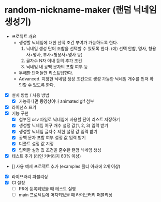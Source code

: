 # random-nickname-maker (랜덤 닉네임 생성기)


- 프로젝트 개요
    - 생성할 닉네임에 대한 선택 조건 부여가 가능하도록 한다.
       1. 닉네임 생성 단어 조합을 선택할 수 있도록 한다. (예) 선택 안함, 명사, 형용사+명사, 부사+형용사+명사 등)
       2. 글자수 N자 이내 등의 추가 조건
       3. 닉네임 내 공백 문자의 포함 여부 등
    - 무해한 단어들만 리스트업한다.
    - Advanced. 지정한 닉네임 생성 조건으로 생성 가능한 닉네임 개수를 먼저 확인할 수 있도록 한다.

    
- [x] 설치 방법 / 사용 방법
    - [x] 가능하다면 동영상이나 animated gif 첨부
- [x] 라이선스 표기
- [x] 기능 구현
    - [x] 첨부된 csv 파일로 닉네임에 사용할 단어 리스트 저장하기 
    - [x] 생성할 닉네임 어구 개수 설정 값(1, 2, 3) 입력 받기
    - [x] 생성할 닉네임 글자수 제한 설정 값 입력 받기
    - [x] 공백 문자 포함 여부 설정 값 입력 받기
    - [x] 디폴트 설정 값 지정 
    - [x] 입력한 설정 값 조건을 준수한 랜덤 닉네임 생성
- [x] 테스트 추가 (라인 커버리지 60% 이상)
- [] 사용 예제 프로젝트 추가 (examples 폴더 아래에 2개 이상)
- [x] 라이브러리 퍼블리싱
- [x] CI 설정
    - [ ] PR에 등록되었을 때 테스트 실행
    - [ ] main 프로젝트에 머지되었을 때 라이브러리 퍼블리싱
